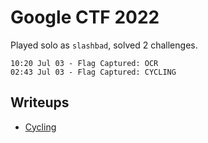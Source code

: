 # Google CTF 2022

Played solo as `slashbad`, solved 2 challenges.

```
10:20 Jul 03 - Flag Captured: OCR
02:43 Jul 03 - Flag Captured: CYCLING
```

## Writeups

- [Cycling](cycling.ipynb)